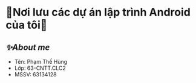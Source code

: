 # 👾Nơi lưu các dự án lập trình Android của tôi👾
## _✨About me_
- Tên: Phạm Thế Hùng
- Lớp: 63-CNTT.CLC2
- MSSV: 63134128
